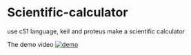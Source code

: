 # Scientific-calculator
use c51  language, keil  and  proteus make a scientific calculator 


The demo video
[![demo](https://github.com/piood/Scientific-calculator/blob/main/demophoto.bmp)](https://github.com/piood/Scientific-calculator/blob/main/demo.mp4)
